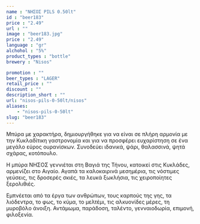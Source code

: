 ```yaml
---
name : "ΝΗΣΟΣ PILS 0.50lt"
id : "beer183"
price : "2.49"
url : ""
image : "beer183.jpg"
price : "2.49"
language : "gr"
alchohol : "5%"
product_types : "bottle"
brewery : "Nisos"

promotion : ""
beer_types : "LAGER"
retail_price : ""
discount : ""
description_short : ""
url: "nisos-pils-0-50lt/nisos"
aliases: 
    - "nisos-pils-0-50lt"
slug: "beer183"
---
```


Μπύρα με χαρακτήρα, δημιουργήθηκε για να είναι σε πλήρη αρμονία με την Κυκλαδίτικη γαστρονομία και για να προσφέρει ευχαρίστηση σε ένα μεγάλο εύρος ουρανίσκων. Συνοδεύει ιδανικά, ψάρι, θαλασσινά, ψητά σχάρας, κοτόπουλο.

H μπύρα ΝΗΣΟΣ γεννιέται στη Βαγιά της Τήνου, κατοικεί στις Κυκλάδες, αρμενίζει στο Αιγαίο. Αγαπά τα καλοκαιρινά μεσημέρια, τις νόστιμες γεύσεις, τις δροσερές σκιές, τα λευκά ξωκλήσια, τις χειροποίητες ξερολιθιές.

Εμπνέεται από τα έργα των ανθρώπων, τους καρπούς της γης, τα λιόδεντρα, το φως, το κύμα, το μελτέμι, τις αλκυονίδες μέρες, τη μυροβόλο άνοιξη. Αντάμωμα, παράδοση, ταλέντο, γενναιοδωρία, επιμονή, φιλοξενία.